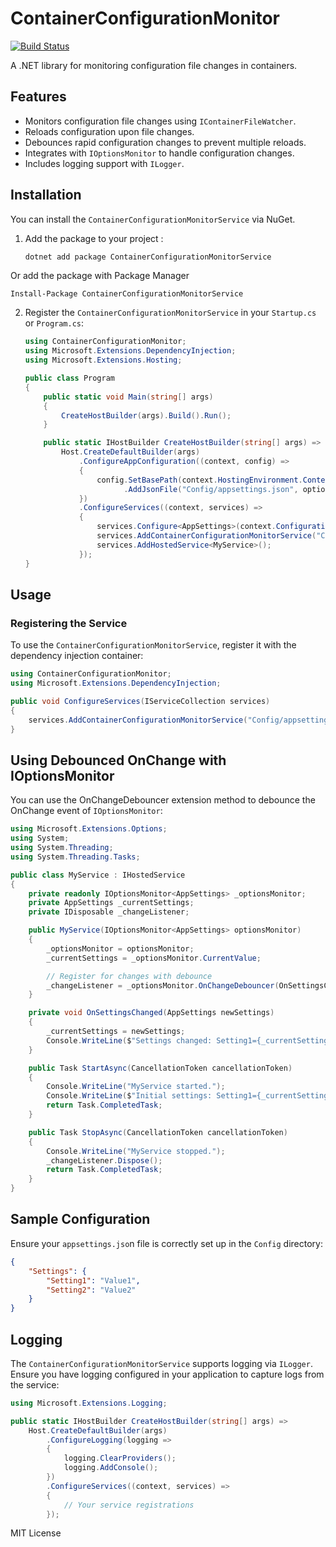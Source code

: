 # ContainerConfigurationMonitor
[![Build Status](https://travis-ci.org/EldieTurner/ContainerConfigurationMonitor.svg?branch=main)](https://travis-ci.org/EldieTurner/ContainerConfigurationMonitor)

A .NET library for monitoring configuration file changes in containers.

## Features

- Monitors configuration file changes using `IContainerFileWatcher`.
- Reloads configuration upon file changes.
- Debounces rapid configuration changes to prevent multiple reloads.
- Integrates with `IOptionsMonitor` to handle configuration changes.
- Includes logging support with `ILogger`.

## Installation

You can install the `ContainerConfigurationMonitorService` via NuGet. 

1. Add the package to your project :

    ```sh
    dotnet add package ContainerConfigurationMonitorService
    ```
  Or add the package with Package Manager

    Install-Package ContainerConfigurationMonitorService

2. Register the `ContainerConfigurationMonitorService` in your `Startup.cs` or `Program.cs`:

    ```csharp
    using ContainerConfigurationMonitor;
    using Microsoft.Extensions.DependencyInjection;
    using Microsoft.Extensions.Hosting;

    public class Program
    {
        public static void Main(string[] args)
        {
            CreateHostBuilder(args).Build().Run();
        }

        public static IHostBuilder CreateHostBuilder(string[] args) =>
            Host.CreateDefaultBuilder(args)
                .ConfigureAppConfiguration((context, config) =>
                {
                    config.SetBasePath(context.HostingEnvironment.ContentRootPath)
                          .AddJsonFile("Config/appsettings.json", optional: false, reloadOnChange: false);
                })
                .ConfigureServices((context, services) =>
                {
                    services.Configure<AppSettings>(context.Configuration.GetSection("Settings"));
                    services.AddContainerConfigurationMonitorService("Config/appsettings.json");
                    services.AddHostedService<MyService>();
                });
    }
    ```

## Usage

### Registering the Service

To use the `ContainerConfigurationMonitorService`, register it with the dependency injection container:

```csharp
using ContainerConfigurationMonitor;
using Microsoft.Extensions.DependencyInjection;

public void ConfigureServices(IServiceCollection services)
{
    services.AddContainerConfigurationMonitorService("Config/appsettings.json");
}
```
## Using Debounced OnChange with IOptionsMonitor

You can use the OnChangeDebouncer extension method to debounce the OnChange event of `IOptionsMonitor`:

```csharp
using Microsoft.Extensions.Options;
using System;
using System.Threading;
using System.Threading.Tasks;

public class MyService : IHostedService
{
    private readonly IOptionsMonitor<AppSettings> _optionsMonitor;
    private AppSettings _currentSettings;
    private IDisposable _changeListener;

    public MyService(IOptionsMonitor<AppSettings> optionsMonitor)
    {
        _optionsMonitor = optionsMonitor;
        _currentSettings = _optionsMonitor.CurrentValue;

        // Register for changes with debounce
        _changeListener = _optionsMonitor.OnChangeDebouncer(OnSettingsChanged, TimeSpan.FromMilliseconds(100));
    }

    private void OnSettingsChanged(AppSettings newSettings)
    {
        _currentSettings = newSettings;
        Console.WriteLine($"Settings changed: Setting1={_currentSettings.Setting1}, Setting2={_currentSettings.Setting2}");
    }

    public Task StartAsync(CancellationToken cancellationToken)
    {
        Console.WriteLine("MyService started.");
        Console.WriteLine($"Initial settings: Setting1={_currentSettings.Setting1}, Setting2={_currentSettings.Setting2}");
        return Task.CompletedTask;
    }

    public Task StopAsync(CancellationToken cancellationToken)
    {
        Console.WriteLine("MyService stopped.");
        _changeListener.Dispose();
        return Task.CompletedTask;
    }
}
```

## Sample Configuration

Ensure your `appsettings.jso`n file is correctly set up in the `Config` directory:

```json
{
    "Settings": {
        "Setting1": "Value1",
        "Setting2": "Value2"
    }
}
```

## Logging

The `ContainerConfigurationMonitorService` supports logging via `ILogger`. Ensure you have logging configured in your application to capture logs from the service:

```csharp
using Microsoft.Extensions.Logging;

public static IHostBuilder CreateHostBuilder(string[] args) =>
    Host.CreateDefaultBuilder(args)
        .ConfigureLogging(logging =>
        {
            logging.ClearProviders();
            logging.AddConsole();
        })
        .ConfigureServices((context, services) =>
        {
            // Your service registrations
        });

```

MIT License

